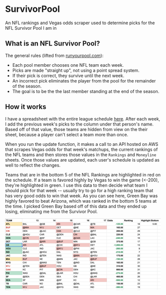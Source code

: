 # SurvivorPool
An NFL rankings and Vegas odds scraper used to determine picks for the NFL Survivor Pool I am in

## What is an NFL Survivor Pool?
The general rules (lifted from [runyourpool.com](https://www.runyourpool.com/NFL-Survivor-Pools.cfm)):
- Each pool member chooses one NFL team each week.
- Picks are made "straight up", not using a point spread system.
- If their pick is correct, they survive until the next week.
- An incorrect pick eliminates the player from the pool for the remainder of the season.
- The goal is to be the the last member standing at the end of the season.

## How it works

I have a spreadsheet with the entire league schedule [here](https://docs.google.com/spreadsheets/d/1noKcC-nOzwkqcna2r-92b_69RDw4Un1WYsm6WuM3kQE/edit#gid=0). After each week, I add the previous week's picks to the column under that person's name. Based off of that value, those teams are hidden from view on the their sheet, because a player can't select a team more than once. 

When you run the update function, it makes a call to an API hosted on AWS that scrapes Vegas odds for that week's matchups, the current rankings of the NFL teams and then stores those values in the `Rankings` and `Moneyline` sheets. Once those values are updated, each user's schedule is updated as well to reflect the changes. 

Teams that are in the bottom 5 of the NFL Rankings are highlighted in red on the schedule. If a team is favored highly by Vegas to win the game (<-200), they're highlighted in green. I use this data to then decide what team I should pick for that week -- usually try to go for a high ranking team that has very good odds to win that week. As you can see here, Green Bay was highly favored to beat Arizona, which was ranked in the bottom 5 teams at the time. I picked Green Bay based off of this data and they ended up losing, eliminating me from the Survivor Pool.

![Schedule Sheet Example](/screenshot.png)

